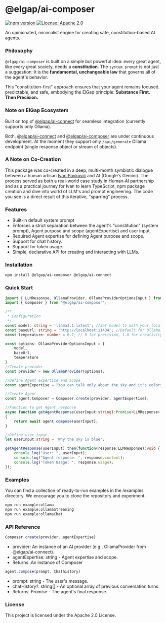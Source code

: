 # @elgap/ai-composer

[![npm version](https://badge.fury.io/js/%40elgap%2Fai-composer.svg)](https://badge.fury.io/js/%40elgap%2Fai-composer)
[![License: Apache 2.0](https://img.shields.io/badge/License-Apache_2.0-blue.svg)](https://opensource.org/licenses/Apache-2.0)

An opinionated, minimalist engine for creating safe, constitution-based AI agents.

### Philosophy

`@elgap/ai-composer` is built on a simple but powerful idea: every great agent, like every great society, needs a 
**constitution**. The `system prompt` is not just a suggestion; it is the **fundamental, unchangeable law** that 
governs all of the agent's behavior. 

This "constitution-first" approach ensures that your agent remains focused, predictable, and safe, embodying the ElGap 
principle: **Substance First. Then Precision.**

### Note on ElGap Ecosystem

Built on top of [@elgap/ai-connect](https://github.com/ElGap/ai-connect) for seamless integration (currently supports 
only Ollama).

Both, [@elgap/ai-connect](https://github.com/ElGap/ai-connect) and 
[@elgap/ai-composer](https://github.com/ElGap/ai-composer) are under continuous development. At the moment they
support only `/api/generate` Ollama endpoint (single response object or stream of objects).

### A Note on Co-Creation

This package was co-created in a deep, multi-month symbiotic dialogue between a human artisan
[Ivan Pavković](https://pavko.info) and AI (Google's Gemini). The process served as both a real-world case study in Human-AI partnership 
and as a practical journey for Ivan to learn TypeScript, npm package creation and dive into world of LLM's and prompt 
engineering. The code you see is a direct result of this iterative, "sparring" process.

### Features

- Built-in default system prompt
- Enforces a strict separation between the agent's "constitution" (system prompt), Agent purpose and scope 
(agentExpertise) and user input.
- Required Agent expertise for defining Agent purpose and scope.
- Support for chat history.
- Support for token usage.
- Simple, declarative API for creating and interacting with LLMs.

### Installation

```bash
npm install @elgap/ai-composer @elgap/ai-connect
```

### Quick Start

```TypeScript
import { LLMResponse, OllamaProvider, OllamaProviderOptionsInput } from '@elgap/ai-connect';
import { Composer } from '@elgap/ai-composer';

/**
 * Configuration
 */
const model: string = 'llama3.1:latest'; //Set model to math your locally running agent
const baseUrl: string = 'http://localhost:11434'; //Default for Ollama, adjust if it's elsewhere
const temperature: number = 0.7; // 0 for precision, 1.0 for creativity

const options: OllamaProviderOptionsInput = {
    model,
    baseUrl,
    temperature
}
//Create provider
const provider = new OllamaProvider(options);

//Define Agent expertise and scope
const agentExpertise = "You can talk only about the sky and it's colors";

//Create Agent
const agent:Composer = Composer.create(provider, agentExpertise);

//Function to get Agent response
async function getAgentResponse(userInput:string):Promise<LLMResponse>
{
    return await agent.compose(userInput);
}

//Define user input
let userInput:string = 'Why the sky is blue';

getAgentResponse(userInput).then(function(response:LLMResponse):void {
    console.log("User: ", userInput);
    console.log("Agent response: ", response.content);
    console.log("Token Usage: ", response.usage);
});
```
### Examples 
You can find a collection of ready-to-run examples in the /examples directory. We encourage you to clone the repository 
and experiment.

```bash
npm run example:ollama
npm run example:ollamaStreaming
npm run example:ollamaChat
```

### API Reference
```ts
Composer.create(provider, agentExpertise)
```
 - provider: An instance of an AI provider (e.g., OllamaProvider from @elgap/ai-connect).
 - agentExpertise: string - Agent expertise and scope.
 - Returns: An instance of Composer

```ts
agent.compose(prompt, Chathistory)
```
 - prompt: string - The user's message.
 - chatHistory?: string[] - An optional array of previous conversation turns.
 - Returns: Promise<string> - The agent's final response.

### License
This project is licensed under the Apache 2.0 License.